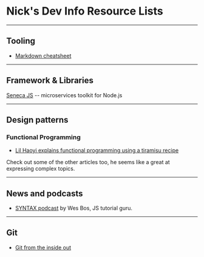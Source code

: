 # Nick's Dev Info Resource Lists
-----
## Tooling
- [Markdown cheatsheet](https://github.com/adam-p/markdown-here/wiki/Markdown-Cheatsheet)

-----
## Framework & Libraries
[Seneca JS](http://senecajs.org/) -- microservices toolkit for Node.js 

-----
## Design patterns

### Functional Programming
- [Lil Haoyi explains functional programming using a tiramisu recipe](http://www.lihaoyi.com/post/WhatsFunctionalProgrammingAllAbout.html)

Check out some of the other articles too, he seems like a great at expressing complex topics.

-----
## News and podcasts
- [SYNTAX podcast](https://syntax.fm/) by Wes Bos, JS tutorial guru.

-----
## Git
- [Git from the inside out](https://maryrosecook.com/blog/post/git-from-the-inside-out-talk)

